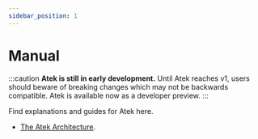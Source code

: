 ```yaml
---
sidebar_position: 1
---
```


# Manual

:::caution
  **Atek is still in early development.**
  Until Atek reaches v1, users should beware of breaking changes which may not be backwards compatible.
  Atek is available now as a developer preview.
:::

Find explanations and guides for Atek here.

- [The Atek Architecture](./architecture).
